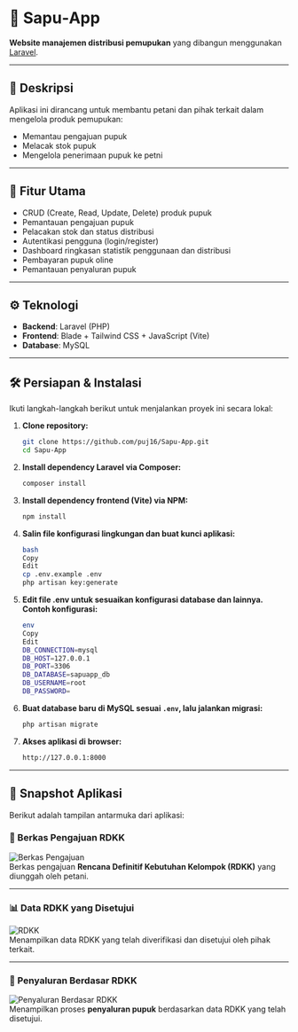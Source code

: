 # 🌱 Sapu‑App

**Website manajemen distribusi pemupukan** yang dibangun menggunakan [Laravel](https://laravel.com/).

---

## 📌 Deskripsi  
Aplikasi ini dirancang untuk membantu petani dan pihak terkait dalam mengelola produk pemupukan:  
- Memantau pengajuan pupuk 
- Melacak stok pupuk 
- Mengelola penerimaan pupuk ke petni

---

## 🚀 Fitur Utama  
- CRUD (Create, Read, Update, Delete) produk pupuk
- Pemantauan pengajuan pupuk  
- Pelacakan stok dan status distribusi  
- Autentikasi pengguna (login/register)  
- Dashboard ringkasan statistik penggunaan dan distribusi
- Pembayaran pupuk oline
- Pemantauan penyaluran pupuk

---

## ⚙️ Teknologi  
- **Backend**: Laravel (PHP)  
- **Frontend**: Blade + Tailwind CSS + JavaScript (Vite)  
- **Database**: MySQL   

---

## 🛠️ Persiapan & Instalasi  

Ikuti langkah-langkah berikut untuk menjalankan proyek ini secara lokal:

1. **Clone repository:**
   ```bash
   git clone https://github.com/puj16/Sapu-App.git
   cd Sapu-App
2. **Install dependency Laravel via Composer:**
   ```bash
   composer install
3. **Install dependency frontend (Vite) via NPM:**
   ```bash
   npm install
4. **Salin file konfigurasi lingkungan dan buat kunci aplikasi:**
   ```bash
   bash
   Copy
   Edit
   cp .env.example .env
   php artisan key:generate
5. **Edit file .env untuk sesuaikan konfigurasi database dan lainnya. Contoh konfigurasi:**
   ```bash
   env
   Copy
   Edit
   DB_CONNECTION=mysql
   DB_HOST=127.0.0.1
   DB_PORT=3306
   DB_DATABASE=sapuapp_db
   DB_USERNAME=root
   DB_PASSWORD=
6. **Buat database baru di MySQL sesuai `.env`, lalu jalankan migrasi:**
   ```bash
   php artisan migrate
7. **Akses aplikasi di browser:**
   ```bash
   http://127.0.0.1:8000

---

## 📸 Snapshot Aplikasi

Berikut adalah tampilan antarmuka dari aplikasi:

### 📄 Berkas Pengajuan RDKK
![Berkas Pengajuan](public/images/snapshot/berkasPengajuan.png)  
Berkas pengajuan **Rencana Definitif Kebutuhan Kelompok (RDKK)** yang diunggah oleh petani.

---

### 📊 Data RDKK yang Disetujui
![RDKK](public/images/snapshot/rdkk.png)  
Menampilkan data RDKK yang telah diverifikasi dan disetujui oleh pihak terkait.

---

### 🚚 Penyaluran Berdasar RDKK
![Penyaluran Berdasar RDKK](public/images/snapshot/penyaluran.png)  
Menampilkan proses **penyaluran pupuk** berdasarkan data RDKK yang telah disetujui.

